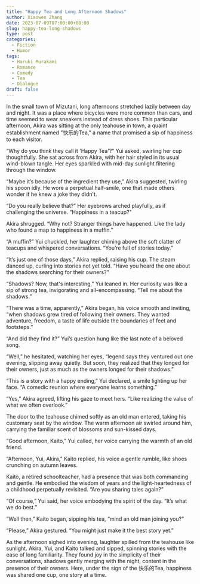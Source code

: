 ```yaml
---
title: "Happy Tea and Long Afternoon Shadows"
author: Xiaowen Zhang
date: 2023-07-09T07:00:00+08:00
slug: happy-tea-long-shadows
type: post
categories:
  - Fiction
  - Humor
tags:
  - Haruki Murakami
  - Romance
  - Comedy
  - Tea
  - Dialogue
draft: false
---
```


In the small town of Mizutani, long afternoons stretched lazily between day and night. It was a place where bicycles were more common than cars, and time seemed to wear sneakers instead of dress shoes. This particular afternoon, Akira was sitting at the only teahouse in town, a quaint establishment named "快乐的Tea," a name that promised a sip of happiness to each visitor.

“Why do you think they call it 'Happy Tea'?” Yui asked, swirling her cup thoughtfully. She sat across from Akira, with her hair styled in its usual wind-blown tangle. Her eyes sparkled with mid-day sunlight filtering through the window.

“Maybe it’s because of the ingredient they use,” Akira suggested, twirling his spoon idly. He wore a perpetual half-smile, one that made others wonder if he knew a joke they didn't.

“Do you really believe that?” Her eyebrows arched playfully, as if challenging the universe. “Happiness in a teacup?"

Akira shrugged. “Why not? Stranger things have happened. Like the lady who found a map to happiness in a muffin.”

“A muffin?” Yui chuckled, her laughter chiming above the soft clatter of teacups and whispered conversations. “You’re full of stories today.”

“It’s just one of those days,” Akira replied, raising his cup. The steam danced up, curling into stories not yet told. “Have you heard the one about the shadows searching for their owners?”

“Shadows? Now, that's interesting,” Yui leaned in. Her curiosity was like a sip of strong tea, invigorating and all-encompassing. “Tell me about the shadows.”

“There was a time, apparently,” Akira began, his voice smooth and inviting, “when shadows grew tired of following their owners. They wanted adventure, freedom, a taste of life outside the boundaries of feet and footsteps.”

“And did they find it?” Yui’s question hung like the last note of a beloved song.

“Well,” he hesitated, watching her eyes, “legend says they ventured out one evening, slipping away quietly. But soon, they realized that they longed for their owners, just as much as the owners longed for their shadows.”

“This is a story with a happy ending,” Yui declared, a smile lighting up her face. “A comedic reunion where everyone learns something.”

“Yes,” Akira agreed, lifting his gaze to meet hers. “Like realizing the value of what we often overlook.”

The door to the teahouse chimed softly as an old man entered, taking his customary seat by the window. The warm afternoon air swirled around him, carrying the familiar scent of blossoms and sun-kissed days.

“Good afternoon, Kaito,” Yui called, her voice carrying the warmth of an old friend.

“Afternoon, Yui, Akira,” Kaito replied, his voice a gentle rumble, like shoes crunching on autumn leaves.

Kaito, a retired schoolteacher, had a presence that was both commanding and gentle. He embodied the wisdom of years and the light-heartedness of a childhood perpetually revisited. “Are you sharing tales again?”

“Of course,” Yui said, her voice embodying the spirit of the day. “It’s what we do best.”

“Well then,” Kaito began, sipping his tea, “mind an old man joining you?”

“Please,” Akira gestured. “You might just make it the best story yet.”

As the afternoon sighed into evening, laughter spilled from the teahouse like sunlight. Akira, Yui, and Kaito talked and sipped, spinning stories with the ease of long familiarity. They found joy in the simplicity of their conversations, shadows gently merging with the night, content in the presence of their owners. Here, under the sign of the 快乐的Tea, happiness was shared one cup, one story at a time.